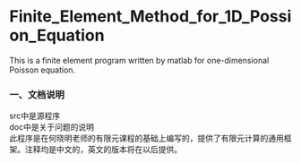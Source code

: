 # Finite_Element_Method_for_1D_Possion_EquationThis is a finite element program written by matlab for one-dimensional Poisson equation.### 一、文档说明src中是源程序  doc中是关于问题的说明  此程序是在何晓明老师的有限元课程的基础上编写的，提供了有限元计算的通用框架。注释均是中文的，英文的版本将在以后提供。